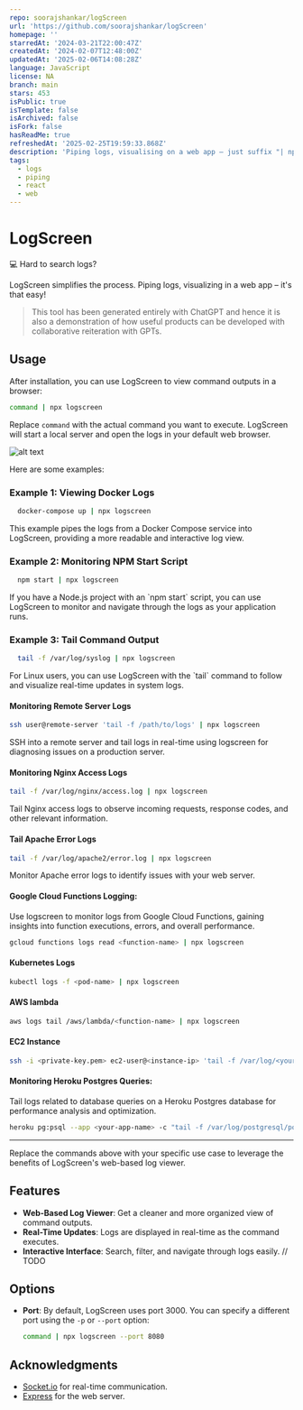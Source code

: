 ```yaml
---
repo: soorajshankar/logScreen
url: 'https://github.com/soorajshankar/logScreen'
homepage: ''
starredAt: '2024-03-21T22:00:47Z'
createdAt: '2024-02-07T12:48:00Z'
updatedAt: '2025-02-06T14:08:28Z'
language: JavaScript
license: NA
branch: main
stars: 453
isPublic: true
isTemplate: false
isArchived: false
isFork: false
hasReadMe: true
refreshedAt: '2025-02-25T19:59:33.868Z'
description: 'Piping logs, visualising on a web app – just suffix "| npx logscreen" '
tags:
  - logs
  - piping
  - react
  - web
---
```


# LogScreen

💻 Hard to search logs?

LogScreen simplifies the process. Piping logs, visualizing in a web app – it's that easy! 

> This tool has been generated entirely with ChatGPT and hence it is also a demonstration of how useful products can be developed with collaborative reiteration with GPTs. 

## Usage

After installation, you can use LogScreen to view command outputs in a browser:

```bash
command | npx logscreen
```

Replace `command` with the actual command you want to execute. LogScreen will start a local server and open the logs in your default web browser.

![alt text](image.png)

Here are some examples:

### Example 1: Viewing Docker Logs

```bash
  docker-compose up | npx logscreen
```

This example pipes the logs from a Docker Compose service into LogScreen, providing a more readable and interactive log view.

### Example 2: Monitoring NPM Start Script

```bash
  npm start | npx logscreen
```

If you have a Node.js project with an \`npm start\` script, you can use LogScreen to monitor and navigate through the logs as your application runs.

### Example 3: Tail Command Output

```bash
  tail -f /var/log/syslog | npx logscreen
```

For Linux users, you can use LogScreen with the \`tail\` command to follow and visualize real-time updates in system logs.

#### Monitoring Remote Server Logs

```bash
ssh user@remote-server 'tail -f /path/to/logs' | npx logscreen
```

SSH into a remote server and tail logs in real-time using logscreen for diagnosing issues on a production server.

#### Monitoring Nginx Access Logs

```bash
tail -f /var/log/nginx/access.log | npx logscreen
```

Tail Nginx access logs to observe incoming requests, response codes, and other relevant information.

#### Tail Apache Error Logs

```bash
tail -f /var/log/apache2/error.log | npx logscreen
```

Monitor Apache error logs to identify issues with your web server.

#### Google Cloud Functions Logging:

Use logscreen to monitor logs from Google Cloud Functions, gaining insights into function executions, errors, and overall performance.

```bash
gcloud functions logs read <function-name> | npx logscreen
```

#### Kubernetes Logs

```bash
kubectl logs -f <pod-name> | npx logscreen
```

#### AWS lambda

```bash
aws logs tail /aws/lambda/<function-name> | npx logscreen
```

#### EC2 Instance

```bash
ssh -i <private-key.pem> ec2-user@<instance-ip> 'tail -f /var/log/<your-log-file>' | npx logscreen
```

#### Monitoring Heroku Postgres Queries:

Tail logs related to database queries on a Heroku Postgres database for performance analysis and optimization.

```bash
heroku pg:psql --app <your-app-name> -c "tail -f /var/log/postgresql/postgresql.log" | npx logscreen
```

---

Replace the commands above with your specific use case to leverage the benefits of LogScreen's web-based log viewer.

## Features

- **Web-Based Log Viewer**: Get a cleaner and more organized view of command outputs.
- **Real-Time Updates**: Logs are displayed in real-time as the command executes.
- **Interactive Interface**: Search, filter, and navigate through logs easily. // TODO

## Options

- **Port**: By default, LogScreen uses port 3000. You can specify a different port using the `-p` or `--port` option:

  ```bash
  command | npx logscreen --port 8080
  ```

## Acknowledgments

- [Socket.io](https://socket.io/) for real-time communication.
- [Express](https://expressjs.com/) for the web server.
